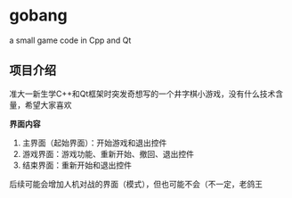 # gobang
a small game code in Cpp and Qt

## 项目介绍

准大一新生学C++和Qt框架时突发奇想写的一个井字棋小游戏，没有什么技术含量，希望大家喜欢

**界面内容**
1. 主界面（起始界面）：开始游戏和退出控件
2. 游戏界面：游戏功能、重新开始、撤回、退出控件
3. 结束界面：重新开始和退出控件

后续可能会增加人机对战的界面（模式），但也可能不会（不一定，老鸽王
